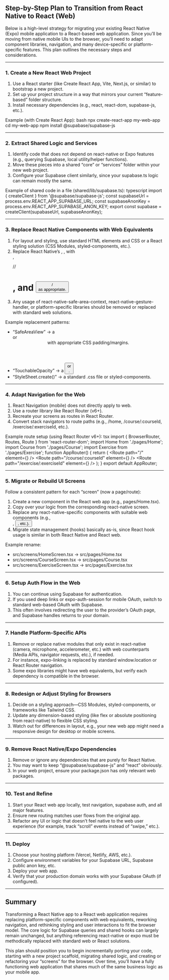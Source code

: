 ## Step-by-Step Plan to Transition from React Native to React (Web)

Below is a high-level strategy for migrating your existing React Native (Expo) mobile application to a React-based web application. Since you’ll be moving from native mobile UIs to the browser, you’ll need to adapt component libraries, navigation, and many device-specific or platform-specific features. This plan outlines the necessary steps and considerations.

---

### 1. Create a New React Web Project
1. Use a React starter (like Create React App, Vite, Next.js, or similar) to bootstrap a new project.  
2. Set up your project structure in a way that mirrors your current “feature-based” folder structure.  
3. Install necessary dependencies (e.g., react, react-dom, supabase-js, etc.).

Example (with Create React App):
bash
npx create-react-app my-web-app
cd my-web-app
npm install @supabase/supabase-js


---

### 2. Extract Shared Logic and Services
1. Identify code that does not depend on react-native or Expo features (e.g., querying Supabase, local utility/helper functions).  
2. Move these pieces into a shared “core” or “services” folder within your new web project.  
3. Configure your Supabase client similarly, since your supabase.ts logic can remain mostly the same.

Example of shared code in a file (shared/lib/supabase.ts):
typescript
import { createClient } from '@supabase/supabase-js';
const supabaseUrl = process.env.REACT_APP_SUPABASE_URL;
const supabaseAnonKey = process.env.REACT_APP_SUPABASE_ANON_KEY;
export const supabase = createClient(supabaseUrl, supabaseAnonKey);


---

### 3. Replace React Native Components with Web Equivalents
1. For layout and styling, use standard HTML elements and CSS or a React styling solution (CSS Modules, styled-components, etc.).  
2. Replace React Native’s <View>, <Text>, <TouchableOpacity> with <div>, <p>/<span>/<h1>, and <button>/<div> as appropriate.  
3. Any usage of react-native-safe-area-context, react-native-gesture-handler, or platform-specific libraries should be removed or replaced with standard web solutions.

Example replacement patterns:
- “SafeAreaView” → a <div> or <header> with appropriate CSS padding/margins.  
- “TouchableOpacity” → a <button> or <div onClick={} >.  
- “StyleSheet.create()” → a standard .css file or styled-components.

---

### 4. Adapt Navigation for the Web
1. React Navigation (mobile) does not directly apply to web.  
2. Use a router library like React Router (v6+).  
3. Recreate your screens as routes in React Router.  
4. Convert stack navigators to route paths (e.g., /home, /course/:courseId, /exercise/:exerciseId, etc.).  

Example route setup (using React Router v6+):
tsx
import { BrowserRouter, Routes, Route } from 'react-router-dom';
import Home from './pages/Home';
import Course from './pages/Course';
import Exercise from './pages/Exercise';
function AppRouter() {
return (
<BrowserRouter>
<Routes>
<Route path="/" element={<Home />} />
<Route path="/course/:courseId" element={<Course />} />
<Route path="/exercise/:exerciseId" element={<Exercise />} />
</Routes>
</BrowserRouter>
);
}
export default AppRouter;


---

### 5. Migrate or Rebuild UI Screens
Follow a consistent pattern for each “screen” (now a page/route):
1. Create a new component in the React web app (e.g., pages/Home.tsx).  
2. Copy over your logic from the corresponding react-native screen.  
3. Replace any react-native-specific components with suitable web components (e.g., <div>, <button>, etc.).  
4. Migrate state management (hooks) basically as-is, since React hook usage is similar in both React Native and React web.  

Example rename:
- src/screens/HomeScreen.tsx → src/pages/Home.tsx
- src/screens/CourseScreen.tsx → src/pages/Course.tsx
- src/screens/ExerciseScreen.tsx → src/pages/Exercise.tsx

---

### 6. Setup Auth Flow in the Web
1. You can continue using Supabase for authentication.  
2. If you used deep links or expo-auth-session for mobile OAuth, switch to standard web-based OAuth with Supabase.  
3. This often involves redirecting the user to the provider’s OAuth page, and Supabase handles returns to your domain.

---

### 7. Handle Platform-Specific APIs
1. Remove or replace native modules that only exist in react-native (camera, microphone, accelerometer, etc.) with web counterparts (Media APIs, navigator requests, etc.), if needed.  
2. For instance, expo-linking is replaced by standard window.location or React Router navigation.  
3. Some expo libraries might have web equivalents, but verify each dependency is compatible in the browser.

---

### 8. Redesign or Adjust Styling for Browsers
1. Decide on a styling approach—CSS Modules, styled-components, or frameworks like Tailwind CSS.  
2. Update any dimension-based styling (like flex or absolute positioning from react-native) to flexible CSS styling.  
3. Watch out for differences in layout, e.g., your new web app might need a responsive design for desktop or mobile screens.

---

### 9. Remove React Native/Expo Dependencies
1. Remove or ignore any dependencies that are purely for React Native.  
2. You may want to keep “@supabase/supabase-js” and “react” obviously.  
3. In your web project, ensure your package.json has only relevant web packages.  

---

### 10. Test and Refine
1. Start your React web app locally, test navigation, supabase auth, and all major features.  
2. Ensure new routing matches user flows from the original app.  
3. Refactor any UI or logic that doesn’t feel native to the web user experience (for example, track “scroll” events instead of “swipe,” etc.).

---

### 11. Deploy
1. Choose your hosting platform (Vercel, Netlify, AWS, etc.).  
2. Configure environment variables for your Supabase URL, Supabase public anon key, etc.  
3. Deploy your web app.  
4. Verify that your production domain works with your Supabase OAuth (if configured).

---

## Summary
Transforming a React Native app to a React web application requires replacing platform-specific components with web equivalents, reworking navigation, and rethinking styling and user interactions to fit the browser model. The core logic for Supabase queries and shared hooks can largely remain unchanged, but anything referencing react-native or expo must be methodically replaced with standard web or React solutions.

This plan should position you to begin incrementally porting your code, starting with a new project scaffold, migrating shared logic, and creating or refactoring your “screens” for the browser. Over time, you’ll have a fully functioning web application that shares much of the same business logic as your mobile app.
